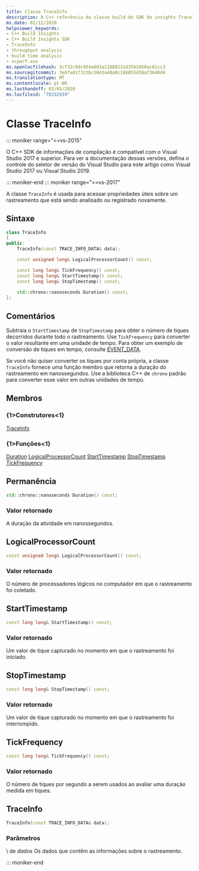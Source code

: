 ```yaml
---
title: Classe TraceInfo
description: A C++ referência da classe build do SDK do insights TraceInfo.
ms.date: 02/12/2020
helpviewer_keywords:
- C++ Build Insights
- C++ Build Insights SDK
- TraceInfo
- throughput analysis
- build time analysis
- vcperf.exe
ms.openlocfilehash: 5cf32c8dc954a803a11888231d35b1050ac81cc3
ms.sourcegitcommit: 3e8fa01f323bc5043a48a0c18b855d38af3648d4
ms.translationtype: MT
ms.contentlocale: pt-BR
ms.lasthandoff: 03/05/2020
ms.locfileid: "78332939"
---
```

# <a name="traceinfo-class"></a>Classe TraceInfo

::: moniker range="<=vs-2015"

O C++ SDK de informações de compilação é compatível com o Visual Studio 2017 e superior. Para ver a documentação dessas versões, defina o controle do seletor de versão do Visual Studio para este artigo como Visual Studio 2017 ou Visual Studio 2019.

::: moniker-end
::: moniker range=">=vs-2017"

A classe `TraceInfo` é usada para acessar propriedades úteis sobre um rastreamento que está sendo analisado ou registrado novamente.

## <a name="syntax"></a>Sintaxe

```cpp
class TraceInfo
{
public:
    TraceInfo(const TRACE_INFO_DATA& data);

    const unsigned long& LogicalProcessorCount() const;

    const long long& TickFrequency() const;
    const long long& StartTimestamp() const;
    const long long& StopTimestamp() const;

    std::chrono::nanoseconds Duration() const;
};
```

## <a name="remarks"></a>Comentários

Subtraia o `StartTimestamp` de `StopTimestamp` para obter o número de tiques decorridos durante todo o rastreamento. Use `TickFrequency` para converter o valor resultante em uma unidade de tempo. Para obter um exemplo de conversão de tiques em tempo, consulte [EVENT_DATA](../c-event-data-types/event-data-struct.md).

Se você não quiser converter os tiques por conta própria, a classe `TraceInfo` fornece uma função membro que retorna a duração do rastreamento em nanossegundos. Use a biblioteca C++ de `chrono` padrão para converter esse valor em outras unidades de tempo.

## <a name="members"></a>Membros

### <a name="constructors"></a>{1&gt;Construtores&lt;1}

[TraceInfo](#trace-info)

### <a name="functions"></a>{1&gt;Funções&lt;1}

[Duration](#duration)
[LogicalProcessorCount](#logical-processor-count)
[StartTimestamp](#start-timestamp)
[StopTimestamp](#stop-timestamp)
[TickFrequency](#tick-frequency)

## <a name="duration"></a>Permanência

```cpp
std::chrono::nanoseconds Duration() const;
```

### <a name="return-value"></a>Valor retornado

A duração da atividade em nanossegundos.

## <a name="logical-processor-count"></a>LogicalProcessorCount

```cpp
const unsigned long& LogicalProcessorCount() const;
```

### <a name="return-value"></a>Valor retornado

O número de processadores lógicos no computador em que o rastreamento foi coletado.

## <a name="start-timestamp"></a>StartTimestamp

```cpp
const long long& StartTimestamp() const;
```

### <a name="return-value"></a>Valor retornado

Um valor de tique capturado no momento em que o rastreamento foi iniciado.

## <a name="stop-timestamp"></a>StopTimestamp

```cpp
const long long& StopTimestamp() const;
```

### <a name="return-value"></a>Valor retornado

Um valor de tique capturado no momento em que o rastreamento foi interrompido.

## <a name="tick-frequency"></a>TickFrequency

```cpp
const long long& TickFrequency() const;
```

### <a name="return-value"></a>Valor retornado

O número de tiques por segundo a serem usados ao avaliar uma duração medida em tiques.

## <a name="trace-info"></a>TraceInfo

```cpp
TraceInfo(const TRACE_INFO_DATA& data);
```

### <a name="parameters"></a>Parâmetros

\ de *dados*
Os dados que contêm as informações sobre o rastreamento.

::: moniker-end
